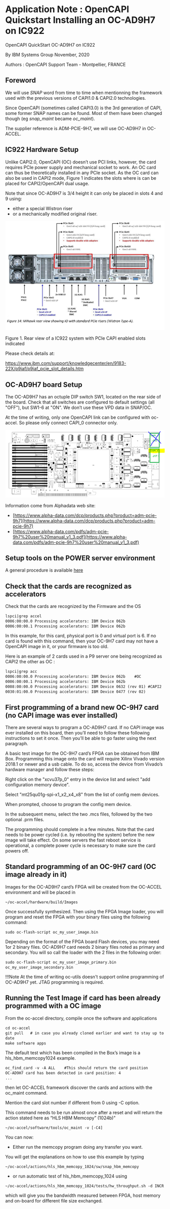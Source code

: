 # Application Note : OpenCAPI Quickstart Installing an OC-AD9H7 on IC922

OpenCAPI QuickStart OC-AD9H7 on IC922

By IBM Systems Group
November, 2020

Authors : OpenCAPI Support Team - Montpellier, FRANCE

## Foreword

We will use *SNAP* word from time to time when mentionning the framework used with the previous versions of CAPI1.0 & CAPI2.0 technologies.

Since OpenCAPI (sometimes called CAPI3.0) is the 3rd generation of CAPI, some former SNAP names can be found. Most of them have been changed though (eg *snap_maint* became *oc_maint*).

The supplier reference is ADM-PCIE-9H7, we will use OC-AD9H7 in OC-ACCEL.

## IC922 Hardware Setup

Unlike CAPI2.0, OpenCAPI (OC) doesn’t use PCI links, however, the card requires PCIe power supply and mechanical socket to work.
An OC card can thus be theoretically installed in any PCIe socket.
As the OC card can also be used in CAPI2 mode, Figure 1 indicates the slots where is can be placed for CAPI2/OpenCAPI dual usage. 

Note that since OC-AD9H7 is 3/4 height it can only be placed in slots 4 and 9 using:

- either a special Wistron riser
- or a mechanically modified original riser.

![](./IC922_9h7_slots.png)

Figure 1. Rear view of a IC922 system with PCIe CAPI enabled slots indicated

Please check details at:

[https://www.ibm.com/support/knowledgecenter/en/9183-22X/p9iaf/p9iaf_pcie_slot_details.htm]: https://www.ibm.com/support/knowledgecenter/en/9183-22X/p9iaf/p9iaf_pcie_slot_details.htm

https://www.ibm.com/support/knowledgecenter/en/9183-22X/p9iaf/p9iaf_pcie_slot_details.htm



## OC-AD9H7 board Setup

The OC-AD9H7 has an octuple DIP switch SW1, located on the rear side of the board. Check that all switches are configured to default settings (all "OFF"), but SW1-6 at "ON". We don’t use these VPD data in SNAP/OC.

At the time of writing, only one OpenCAPI link can be configured with oc-accel. So please only connect CAPI_0 connector only.

![AD-9H7_OC](./AD-9H7_OC.png)



Information come from Alphadata web site:

- [https://www.alpha-data.com/dcp/products.php?product=adm-pcie-9h7](https://www.alpha-data.com/dcp/products.php?product=adm-pcie-9h7)
- [https://www.alpha-data.com/pdfs/adm-pcie-9h7%20user%20manual_v1_3.pdf](https://www.alpha-data.com/pdfs/adm-pcie-9h7%20user%20manual_v1_3.pdf)



## Setup tools on the POWER server environment

A general procedure is available [here](../setup_power_tools/ )

## Check that the cards are recognized as accelerators

Check that the cards are recognized by the Firmware and the OS

```
lspci|grep accel
0006:00:00.0 Processing accelerators: IBM Device 062b
0006:00:00.1 Processing accelerators: IBM Device 062b
```

In this example, for this card, physical port is 0 and virtual port is 6.
If no card is found with this command, then your OC-9H7 card may not have a OpenCAPI image in it, or your firmware is too old.

Here is an example of 2 cards used in a P9 server one being recognized as CAPI2 the other as OC :

```
lspci|grep acc
0006:00:00.0 Processing accelerators: IBM Device 062b    #OC
0006:00:00.1 Processing accelerators: IBM Device 062b
0008:00:00.0 Processing accelerators: IBM Device 0632 (rev 01) #CAPI2
0030:01:00.0 Processing accelerators: IBM Device 0477 (rev 02)
```



## First programming of a brand new OC-9H7 card (no CAPI image was ever installed)

There are several ways to program a OC-AD9H7 card. If no CAPI image was ever installed on this board, then you’ll need to follow these following instructions to set it once. Then you’ll be able to go faster using the next paragraph.

A basic test image for the OC-9H7 card’s FPGA can be obtained from IBM Box. Programming this image onto the card will require Xilinx Vivado version 2018.1 or newer and a usb cable. To do so, access the device from Vivado’s hardware manager and follow these steps:

Right click on the "xcvu37p_0" entry in the device list and select "add configuration memory device".

Select "mt25qu01g-spi-x1_x2_x4_x8" from the list of config mem devices.

When prompted, choose to program the config mem device.

In the subsequent menu, select the two .mcs files, followed by the two optional .prm files.

The programming should complete in a few minutes. Note that the card needs to be power cycled (i.e. by rebooting the system) before the new image will take effect. On some servers the fast reboot service is operational, a complete power cycle is necessary to make sure the card powers off.



## Standard programming of an OC-9H7 card (OC image already in it)

Images for the OC-AD9H7 card’s FPGA will be created from the OC-ACCEL environment and will be placed in  

```
~/oc-accel/hardware/build/Images
```

Once successfully synthesized. Then using the FPGA Image loader, you will program and reset the FPGA with your binary files using the following command:

```
sudo oc-flash-script oc_my_user_image.bin
```

Depending on the format of the FPGA board Flash devices, you may need 1or 2 binary files. OC-AD9H7 card needs 2 binary files noted as primary and secondary. You will so call the loader with the 2 files in the following order:

```
sudo oc-flash-script oc_my_user_image_primary.bin oc_my_user_image_secondary.bin
```

!!!Note
    At the time of writing oc-utils doesn't support online programming of OC-AD9H7 yet.
JTAG programming is required.

## Running the Test Image if card has been already programmed with a OC image

From the oc-accel directory, compile once the software and applications

```
cd oc-accel
git pull   # in case you already cloned earlier and want to stay up to date
make software apps
```

The default test which has been compiled in the Box’s image is a hls_hbm_memcopy1024 example.

```
oc_find_card -v -A ALL    #This should return the card position
OC-AD9H7 card has been detected in card position: 4
...
```

then let OC-ACCEL framework discover the cards and actions with the oc_maint command.

Mention the card slot number if different from 0 using -C option. 

This command needs to be run almost once after a reset and will return the action stated here as “HLS HBM Memcopy” (1024b)"

```
~/oc-accel/software/tools/oc_maint -v [-C4]
```

You can now:

- Either run the memcopy program doing any transfer you want. 

You will get the explanations on how to use this example by typing

```
~/oc-accel/actions/hls_hbm_memcopy_1024/sw/snap_hbm_memcopy
```

- or run automatic test of hls_hbm_memcopy_1024 using

```
~/oc-accel/actions/hls_hbm_memcopy_1024/tests/hw_throughput.sh -d INCR
```

which will give you the bandwidth measured between FPGA, host memory and on-board for different file size exchanged.